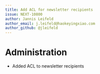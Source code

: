 ```yaml
---
title: Add ACL for newsletter recipients
issue: NEXT-10800
author: Jannis Leifeld
author_email: j.leifeld@haokeyingxiao.com 
author_github: @jleifeld
---
```

# Administration
* Added ACL to newsletter recipients
